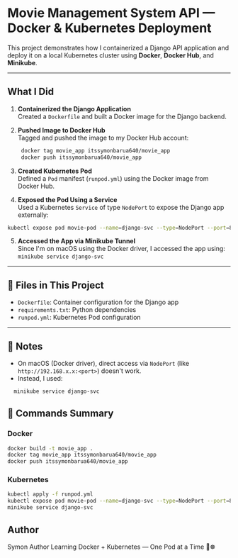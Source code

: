 # Movie Management System API — Docker & Kubernetes Deployment

This project demonstrates how I containerized a Django API application and deploy it on a local Kubernetes cluster using **Docker**, **Docker Hub**, and **Minikube**.

---

## What I Did

1. **Containerized the Django Application**  
   Created a `Dockerfile` and built a Docker image for the Django backend.

2. **Pushed Image to Docker Hub**  
   Tagged and pushed the image to my Docker Hub account:
   ```bash
    docker tag movie_app itssymonbarua640/movie_app
    docker push itssymonbarua640/movie_app
   ```

3. **Created Kubernetes Pod**  
Defined a `Pod` manifest (`runpod.yml`) using the Docker image from Docker Hub.

4. **Exposed the Pod Using a Service**  
Used a Kubernetes `Service` of type `NodePort` to expose the Django app externally:
```bash
kubectl expose pod movie-pod --name=django-svc --type=NodePort --port=8000 --target-port=8000
```

5. **Accessed the App via Minikube Tunnel**  
Since I'm on macOS using the Docker driver, I accessed the app using:
``` minikube service django-svc ```



---

## 📁 Files in This Project

- `Dockerfile`: Container configuration for the Django app
- `requirements.txt`: Python dependencies
- `runpod.yml`: Kubernetes Pod configuration

---

## 🧠 Notes

- On macOS (Docker driver), direct access via `NodePort` (like `http://192.168.x.x:<port>`) doesn't work.
- Instead, I used:
```bash
  minikube service django-svc 
```



## 🔧 Commands Summary

### Docker

```bash
docker build -t movie_app .
docker tag movie_app itssymonbarua640/movie_app
docker push itssymonbarua640/movie_app
```

### Kubernetes
``` bash
kubectl apply -f runpod.yml
kubectl expose pod movie-pod --name=django-svc --type=NodePort --port=8000 --target-port=8000
minikube service django-svc
```


## Author 
Symon
Author
Learning Docker + Kubernetes — One Pod at a Time 🚢☸️